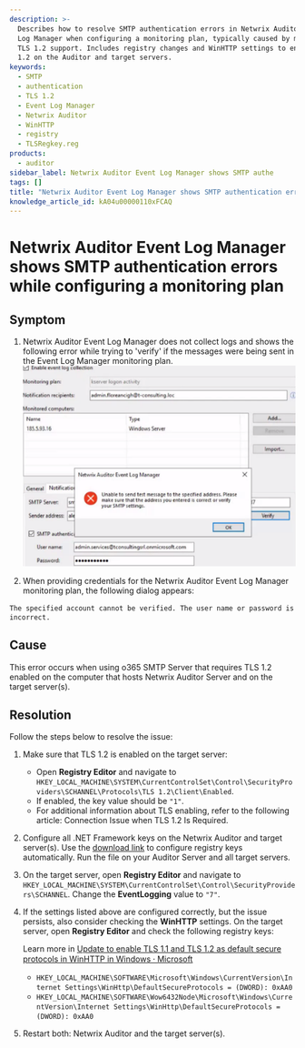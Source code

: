 ```yaml
---
description: >-
  Describes how to resolve SMTP authentication errors in Netwrix Auditor Event
  Log Manager when configuring a monitoring plan, typically caused by missing
  TLS 1.2 support. Includes registry changes and WinHTTP settings to enable TLS
  1.2 on the Auditor and target servers.
keywords:
  - SMTP
  - authentication
  - TLS 1.2
  - Event Log Manager
  - Netwrix Auditor
  - WinHTTP
  - registry
  - TLSRegkey.reg
products:
  - auditor
sidebar_label: Netwrix Auditor Event Log Manager shows SMTP authe
tags: []
title: "Netwrix Auditor Event Log Manager shows SMTP authentication errors while configuring a monitoring plan"
knowledge_article_id: kA04u00000110xFCAQ
---
```


# Netwrix Auditor Event Log Manager shows SMTP authentication errors while configuring a monitoring plan

## Symptom

1. Netwrix Auditor Event Log Manager does not collect logs and shows the following error while trying to 'verify' if the messages were being sent in the Event Log Manager monitoring plan.  
   ![User-added image](images/ka04u00000116xf_0EM4u000008Ljuv.png)

2. When providing credentials for the Netwrix Auditor Event Log Manager monitoring plan, the following dialog appears:

```
The specified account cannot be verified. The user name or password is incorrect.
```

## Cause

This error occurs when using o365 SMTP Server that requires TLS 1.2 enabled on the computer that hosts Netwrix Auditor Server and on the target server(s).

## Resolution

Follow the steps below to resolve the issue:

1. Make sure that TLS 1.2 is enabled on the target server:
   - Open **Registry Editor** and navigate to `HKEY_LOCAL_MACHINE\SYSTEM\CurrentControlSet\Control\SecurityProviders\SCHANNEL\Protocols\TLS 1.2\Client\Enabled`.
   - If enabled, the key value should be `"1"`.
   - For additional information about TLS enabling, refer to the following article: Сonnection Issue when TLS 1.2 Is Required.

2. Configure all .NET Framework keys on the Netwrix Auditor and target server(s). Use the [download link](https://netwrix.com/download/products/KnowledgeBase/TLSRegkey.reg) to configure registry keys automatically. Run the file on your Auditor Server and all target servers.

3. On the target server, open **Registry Editor** and navigate to `HKEY_LOCAL_MACHINE\SYSTEM\CurrentControlSet\Control\SecurityProviders\SCHANNEL`. Change the **EventLogging** value to `"7"`.

4. If the settings listed above are configured correctly, but the issue persists, also consider checking the **WinHTTP** settings. On the target server, open **Registry Editor** and check the following registry keys:

   Learn more in [Update to enable TLS 1.1 and TLS 1.2 as default secure protocols in WinHTTP in Windows ⸱ Microsoft](https://support.microsoft.com/en-us/topic/update-to-enable-tls-1-1-and-tls-1-2-as-default-secure-protocols-in-winhttp-in-windows-c4bd73d2-31d7-761e-0178-11268bb10392)

   - `HKEY_LOCAL_MACHINE\SOFTWARE\Microsoft\Windows\CurrentVersion\Internet Settings\WinHttp\DefaultSecureProtocols = (DWORD): 0xAA0`
   - `HKEY_LOCAL_MACHINE\SOFTWARE\Wow6432Node\Microsoft\Windows\CurrentVersion\Internet Settings\WinHttp\DefaultSecureProtocols = (DWORD): 0xAA0`

5. Restart both: Netwrix Auditor and the target server(s).
